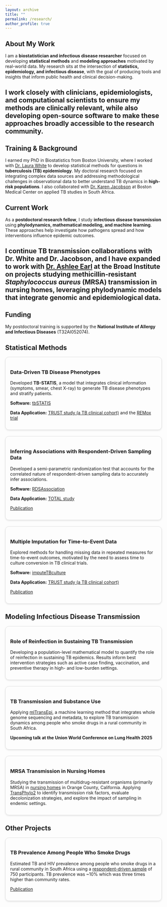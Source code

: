 ```yaml
---
layout: archive
title: ""
permalink: /research/
author_profile: true
---
```


## About My Work  
I am a **biostatistician and infectious disease researcher** focused on developing **statistical methods** and **modeling approaches** motivated by real-world data. My research sits at the intersection of **statistics, epidemiology, and infectious disease**, with the goal of producing tools and insights that inform public health and clinical decision-making.  

I work closely with clinicians, epidemiologists, and computational scientists to ensure my methods are **clinically relevant**, while also developing **open-source software** to make these approaches broadly accessible to the research community.  
-----
## Training & Background  
I earned my PhD in Biostatistics from Boston University, where I worked with [Dr. Laura White](https://www.bu.edu/sph/profile/laura-white/) to develop statistical methods for questions in **tuberculosis (TB) epidemiology**. My doctoral research focused on integrating complex data sources and addressing methodological challenges in observational data to better understand TB dynamics in **high-risk populations**. I also collaborated with [Dr. Karen Jacobson](https://sites.bu.edu/jacobson/) at Boston Medical Center on applied TB studies in South Africa.  

## Current Work  
As a **postdoctoral research fellow**, I study **infectious disease transmission** using **phylodynamics, mathematical modeling, and machine learning**. These approaches help investigate how pathogens spread and how interventions influence epidemic outcomes.  

I continue TB transmission collaborations with Dr. White and Dr. Jacobson, and I have expanded to work with [Dr. Ashlee Earl](https://www.broadinstitute.org/infectious-disease-and-microbiome/bacterial-genomics) at the Broad Institute on projects studying **methicillin-resistant *Staphylococcus aureus* (MRSA)** transmission in nursing homes, leveraging **phylodynamic models** that **integrate genomic and epidemiological data**.  
-----
## Funding  
My postdoctoral training is supported by the **National Institute of Allergy and Infectious Diseases** (T32AI052074).  

<!-- Statistical Methods -->
<h2>Statistical Methods</h2>
<div style="display: flex; flex-wrap: wrap; gap: 20px;">

  <div style="flex: 1 1 300px; border: 1px solid #ddd; border-radius: 12px; padding: 15px; box-shadow: 0 2px 5px rgba(0,0,0,0.1);">
    <h3>Data-Driven TB Disease Phenotypes</h3>
    <p>Developed <strong>TB-STATIS</strong>, a model that integrates clinical information (symptoms, smear, chest X-ray) to generate TB disease phenotypes and stratify patients.</p>
    <p><strong>Software:</strong> <a href="https://github.com/samalatesta/tbSTATIS">tbSTATIS</a></p>
    <p><strong>Data Application:</strong> <a href="https://bmcinfectdis.biomedcentral.com/articles/10.1186/s12879-018-3396-y">TRUST study (a TB clinical cohort)</a> and the <a href="https://www.tballiance.org/trial/remoxtb/">REMox trial</a></p>
  </div>

  <div style="flex: 1 1 300px; border: 1px solid #ddd; border-radius: 12px; padding: 15px; box-shadow: 0 2px 5px rgba(0,0,0,0.1);">
    <h3>Inferring Associations with Respondent-Driven Sampling Data</h3>
    <p>Developed a semi-parametric randomization test that accounts for the correlated nature of respondent-driven sampling data to accurately infer associations.</p>
    <p><strong>Software:</strong> <a href="https://github.com/samalatesta/RDSAssociation">RDSAssociation</a></p>
    <p><strong>Data Application:</strong> <a href="https://journals.plos.org/plosone/article?id=10.1371/journal.pone.0262440">TOTAL study</a></p>
    <p><a href="https://academic.oup.com/jrsssc/article-abstract/74/2/429/7909014">Publication</a></p>
  </div>

  <div style="flex: 1 1 300px; border: 1px solid #ddd; border-radius: 12px; padding: 15px; box-shadow: 0 2px 5px rgba(0,0,0,0.1);">
    <h3>Multiple Imputation for Time-to-Event Data</h3>
    <p>Explored methods for handling missing data in repeated measures for time-to-event outcomes, motivated by the need to assess time to culture conversion in TB clinical trials.</p>
    <p><strong>Software:</strong> <a href="https://github.com/samalatesta/imputeTBculture">imputeTBculture</a></p>
    <p><strong>Data Application:</strong> <a href="https://bmcinfectdis.biomedcentral.com/articles/10.1186/s12879-018-3396-y">TRUST study (a TB clinical cohort)</a></p>
    <p><a href="https://bmcmedresmethodol.biomedcentral.com/articles/10.1186/s12874-022-01782-8">Publication</a></p>
  </div>

</div>

<!-- TB Transmission -->
<h2>Modeling Infectious Disease Transmission</h2>
<div style="display: flex; flex-wrap: wrap; gap: 20px;">

  <div style="flex: 1 1 300px; border: 1px solid #ddd; border-radius: 12px; padding: 15px; box-shadow: 0 2px 5px rgba(0,0,0,0.1);">
    <h3>Role of Reinfection in Sustaining TB Transmission</h3>
    <p>Developing a population-level mathematical model to quantify the role of reinfection in sustaining TB epidemics. Results inform best intervention strategies such as active case finding, vaccination, and preventive therapy in high- and low-burden settings.</p>
  </div>

  <div style="flex: 1 1 300px; border: 1px solid #ddd; border-radius: 12px; padding: 15px; box-shadow: 0 2px 5px rgba(0,0,0,0.1);">
    <h3>TB Transmission and Substance Use</h3>
    <p>Applying <a href="https://academic.oup.com/ije/article/49/3/764/5811379">mlTransEpi</a>, a machine learning method that integrates whole genome sequencing and metadata, to explore TB transmission dynamics among people who smoke drugs in a rural community in South Africa.</p>
    <p><strong>Upcoming talk at the Union World Conference on Lung Health 2025</strong> </p>
  </div>

  <div style="flex: 1 1 300px; border: 1px solid #ddd; border-radius: 12px; padding: 15px; box-shadow: 0 2px 5px rgba(0,0,0,0.1);">
    <h3>MRSA Transmission in Nursing Homes</h3>
    <p>Studying the transmission of multidrug-resistant organisms (primarily MRSA) in <a href="https://academic.oup.com/cid/article/69/9/1566/5315468?login=false">nursing homes</a> in Orange County, California. Applying <a href="https://academic.oup.com/mbe/article/42/4/msaf083/8116767">TransPhylo2</a> to identify transmission risk factors, evaluate decolonization strategies, and explore the impact of sampling in endemic settings.</p>
  </div>
</div>

<!-- Other Applied TB -->
<h2>Other Projects</h2>
<div style="display: flex; flex-wrap: wrap; gap: 20px;">

  <div style="flex: 1 1 300px; border: 1px solid #ddd; border-radius: 12px; padding: 15px; box-shadow: 0 2px 5px rgba(0,0,0,0.1);">
    <h3>TB Prevalence Among People Who Smoke Drugs</h3> 
    <p>Estimated TB and HIV prevalence among people who smoke drugs in a rural community in South Africa using a <a href="https://journals.plos.org/plosone/article?id=10.1371/journal.pone.0262440">respondent-driven sample</a> of 750 participants. TB prevalence was ~10% which was three times higher than community rates.</p>
    <p><a href="https://papers.ssrn.com/sol3/papers.cfm?abstract_id=5010346">Publication</a></p>
  </div>

</div>
